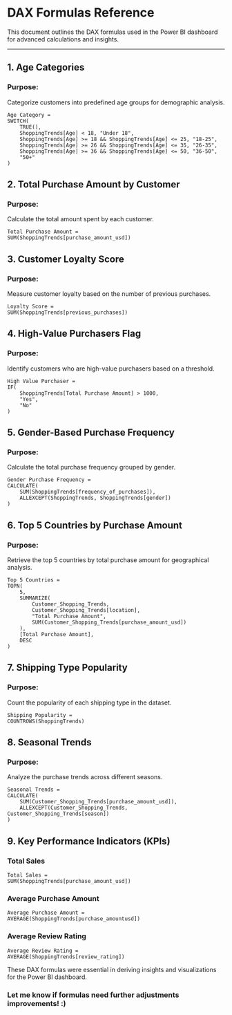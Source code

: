 # DAX Formulas Reference  

This document outlines the DAX formulas used in the Power BI dashboard for advanced calculations and insights.  

---

## 1. Age Categories  
### Purpose:  
Categorize customers into predefined age groups for demographic analysis.  
```dax
Age Category = 
SWITCH(
    TRUE(),
    ShoppingTrends[Age] < 18, "Under 18",
    ShoppingTrends[Age] >= 18 && ShoppingTrends[Age] <= 25, "18-25",
    ShoppingTrends[Age] >= 26 && ShoppingTrends[Age] <= 35, "26-35",
    ShoppingTrends[Age] >= 36 && ShoppingTrends[Age] <= 50, "36-50",
    "50+"
)
```

## 2. Total Purchase Amount by Customer
### Purpose:
Calculate the total amount spent by each customer.
```dax
Total Purchase Amount = 
SUM(ShoppingTrends[purchase_amount_usd])

```

## 3. Customer Loyalty Score
### Purpose:
Measure customer loyalty based on the number of previous purchases.
```dax
Loyalty Score = 
SUM(ShoppingTrends[previous_purchases])
```

## 4. High-Value Purchasers Flag
### Purpose:
Identify customers who are high-value purchasers based on a threshold.
```dax
High Value Purchaser = 
IF(
    ShoppingTrends[Total Purchase Amount] > 1000, 
    "Yes", 
    "No"
)
```

## 5. Gender-Based Purchase Frequency
### Purpose:
Calculate the total purchase frequency grouped by gender.
```dax
Gender Purchase Frequency = 
CALCULATE(
    SUM(ShoppingTrends[frequency_of_purchases]), 
    ALLEXCEPT(ShoppingTrends, ShoppingTrends[gender])
)
```
## 6. Top 5 Countries by Purchase Amount
### Purpose:
Retrieve the top 5 countries by total purchase amount for geographical analysis.
```dax
Top 5 Countries = 
TOPN(
    5, 
    SUMMARIZE(
        Customer_Shopping_Trends, 
        Customer_Shopping_Trends[location], 
        "Total Purchase Amount", 
        SUM(Customer_Shopping_Trends[purchase_amount_usd])
    ), 
    [Total Purchase Amount], 
    DESC
)
```

## 7. Shipping Type Popularity
### Purpose:
Count the popularity of each shipping type in the dataset.
```dax
Shipping Popularity = 
COUNTROWS(ShoppingTrends)
```

## 8. Seasonal Trends
### Purpose:
Analyze the purchase trends across different seasons.
```dax
Seasonal Trends = 
CALCULATE(
    SUM(Customer_Shopping_Trends[purchase_amount_usd]), 
    ALLEXCEPT(Customer_Shopping_Trends, Customer_Shopping_Trends[season])
)
```

## 9. Key Performance Indicators (KPIs)
### Total Sales
```dax
Total Sales = 
SUM(ShoppingTrends[purchase_amount_usd])
```

### Average Purchase Amount
```dax
Average Purchase Amount = 
AVERAGE(ShoppingTrends[purchase_amountusd])
```

### Average Review Rating
```dax
Average Review Rating = 
AVERAGE(ShoppingTrends[review_rating])
```

These DAX formulas were essential in deriving insights and visualizations for the Power BI dashboard.


### Let me know if formulas need further adjustments improvements! :)
